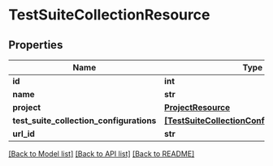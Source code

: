 # TestSuiteCollectionResource

## Properties
Name | Type | Description | Notes
------------ | ------------- | ------------- | -------------
**id** | **int** |  | [optional] 
**name** | **str** |  | [optional] 
**project** | [**ProjectResource**](ProjectResource.md) |  | [optional] 
**test_suite_collection_configurations** | [**[TestSuiteCollectionConfigurationResource]**](TestSuiteCollectionConfigurationResource.md) |  | [optional] 
**url_id** | **str** |  | [optional] 

[[Back to Model list]](../README.md#documentation-for-models) [[Back to API list]](../README.md#documentation-for-api-endpoints) [[Back to README]](../README.md)


